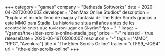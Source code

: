 +++
category = "games"
company = "Bethesda Softworks"
date = 2020-04-28T20:00:00Z
developer = "ZeniMax Online Studios"
description = "Explora el mundo lleno de magia y fantasía de The Elder Scrolls gracias a este MMO para Stadia. La historia se situa mil años antes de los acontecimientos que tuvieron lugar en Skyrim."
fps = "-"
image = "/games/the-elder-scrolls-online-stadia.jpeg"
price = "-"
released = true
releaseDate = 2020-06-16T05:00:00Z
resolution = "-"
tags = ["MMO", "RPG", "Aventura"]
title = "The Elder Scrolls Online"
trailer = "dTFS9_-JQS4"
url = "/the-elder-scrolls-online"
+++
